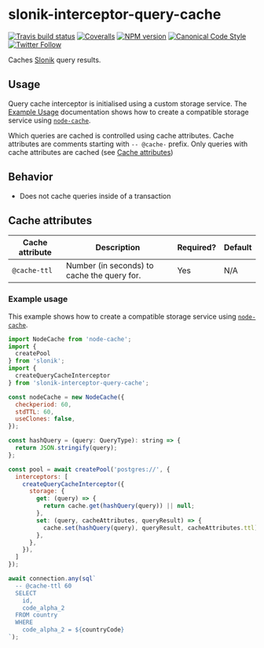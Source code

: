 # slonik-interceptor-query-cache

[![Travis build status](http://img.shields.io/travis/gajus/slonik-interceptor-query-cache/master.svg?style=flat-square)](https://travis-ci.com/github/gajus/slonik-interceptor-query-cache)
[![Coveralls](https://img.shields.io/coveralls/gajus/slonik-interceptor-query-cache.svg?style=flat-square)](https://coveralls.io/github/gajus/slonik-interceptor-query-cache)
[![NPM version](http://img.shields.io/npm/v/slonik-interceptor-query-cache.svg?style=flat-square)](https://www.npmjs.org/package/slonik-interceptor-query-cache)
[![Canonical Code Style](https://img.shields.io/badge/code%20style-canonical-blue.svg?style=flat-square)](https://github.com/gajus/canonical)
[![Twitter Follow](https://img.shields.io/twitter/follow/kuizinas.svg?style=social&label=Follow)](https://twitter.com/kuizinas)

Caches [Slonik](https://github.com/gajus/slonik) query results.

## Usage

Query cache interceptor is initialised using a custom storage service. The [Example Usage](#example-usage) documentation shows how to create a compatible storage service using [`node-cache`](https://www.npmjs.com/package/node-cache).

Which queries are cached is controlled using cache attributes. Cache attributes are comments starting with `-- @cache-` prefix. Only queries with cache attributes are cached (see [Cache attributes](#cache-attributes))

## Behavior

* Does not cache queries inside of a transaction

## Cache attributes

|Cache attribute|Description|Required?|Default|
|---|---|---|---|
|`@cache-ttl`|Number (in seconds) to cache the query for.|Yes|N/A|

### Example usage

This example shows how to create a compatible storage service using [`node-cache`](https://www.npmjs.com/package/node-cache).

```js
import NodeCache from 'node-cache';
import {
  createPool
} from 'slonik';
import {
  createQueryCacheInterceptor
} from 'slonik-interceptor-query-cache';

const nodeCache = new NodeCache({
  checkperiod: 60,
  stdTTL: 60,
  useClones: false,
});

const hashQuery = (query: QueryType): string => {
  return JSON.stringify(query);
};

const pool = await createPool('postgres://', {
  interceptors: [
    createQueryCacheInterceptor({
      storage: {
        get: (query) => {
          return cache.get(hashQuery(query)) || null;
        },
        set: (query, cacheAttributes, queryResult) => {
          cache.set(hashQuery(query), queryResult, cacheAttributes.ttl);
        },
      },
    }),
  ]
});

await connection.any(sql`
  -- @cache-ttl 60
  SELECT
    id,
    code_alpha_2
  FROM country
  WHERE
    code_alpha_2 = ${countryCode}
`);
```

